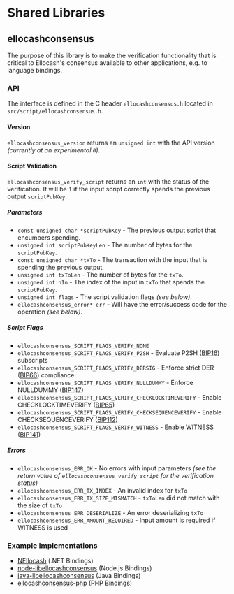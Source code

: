 Shared Libraries
================

## ellocashconsensus

The purpose of this library is to make the verification functionality that is critical to Ellocash's consensus available to other applications, e.g. to language bindings.

### API

The interface is defined in the C header `ellocashconsensus.h` located in  `src/script/ellocashconsensus.h`.

#### Version

`ellocashconsensus_version` returns an `unsigned int` with the API version *(currently at an experimental `0`)*.

#### Script Validation

`ellocashconsensus_verify_script` returns an `int` with the status of the verification. It will be `1` if the input script correctly spends the previous output `scriptPubKey`.

##### Parameters
- `const unsigned char *scriptPubKey` - The previous output script that encumbers spending.
- `unsigned int scriptPubKeyLen` - The number of bytes for the `scriptPubKey`.
- `const unsigned char *txTo` - The transaction with the input that is spending the previous output.
- `unsigned int txToLen` - The number of bytes for the `txTo`.
- `unsigned int nIn` - The index of the input in `txTo` that spends the `scriptPubKey`.
- `unsigned int flags` - The script validation flags *(see below)*.
- `ellocashconsensus_error* err` - Will have the error/success code for the operation *(see below)*.

##### Script Flags
- `ellocashconsensus_SCRIPT_FLAGS_VERIFY_NONE`
- `ellocashconsensus_SCRIPT_FLAGS_VERIFY_P2SH` - Evaluate P2SH ([BIP16](https://github.com/ellocash/bips/blob/master/bip-0016.mediawiki)) subscripts
- `ellocashconsensus_SCRIPT_FLAGS_VERIFY_DERSIG` - Enforce strict DER ([BIP66](https://github.com/ellocash/bips/blob/master/bip-0066.mediawiki)) compliance
- `ellocashconsensus_SCRIPT_FLAGS_VERIFY_NULLDUMMY` - Enforce NULLDUMMY ([BIP147](https://github.com/ellocash/bips/blob/master/bip-0147.mediawiki))
- `ellocashconsensus_SCRIPT_FLAGS_VERIFY_CHECKLOCKTIMEVERIFY` - Enable CHECKLOCKTIMEVERIFY ([BIP65](https://github.com/ellocash/bips/blob/master/bip-0065.mediawiki))
- `ellocashconsensus_SCRIPT_FLAGS_VERIFY_CHECKSEQUENCEVERIFY` - Enable CHECKSEQUENCEVERIFY ([BIP112](https://github.com/ellocash/bips/blob/master/bip-0112.mediawiki))
- `ellocashconsensus_SCRIPT_FLAGS_VERIFY_WITNESS` - Enable WITNESS ([BIP141](https://github.com/ellocash/bips/blob/master/bip-0141.mediawiki))

##### Errors
- `ellocashconsensus_ERR_OK` - No errors with input parameters *(see the return value of `ellocashconsensus_verify_script` for the verification status)*
- `ellocashconsensus_ERR_TX_INDEX` - An invalid index for `txTo`
- `ellocashconsensus_ERR_TX_SIZE_MISMATCH` - `txToLen` did not match with the size of `txTo`
- `ellocashconsensus_ERR_DESERIALIZE` - An error deserializing `txTo`
- `ellocashconsensus_ERR_AMOUNT_REQUIRED` - Input amount is required if WITNESS is used

### Example Implementations
- [NEllocash](https://github.com/NicolasDorier/NEllocash/blob/master/NEllocash/Script.cs#L814) (.NET Bindings)
- [node-libellocashconsensus](https://github.com/bitpay/node-libellocashconsensus) (Node.js Bindings)
- [java-libellocashconsensus](https://github.com/dexX7/java-libellocashconsensus) (Java Bindings)
- [ellocashconsensus-php](https://github.com/Bit-Wasp/ellocashconsensus-php) (PHP Bindings)
